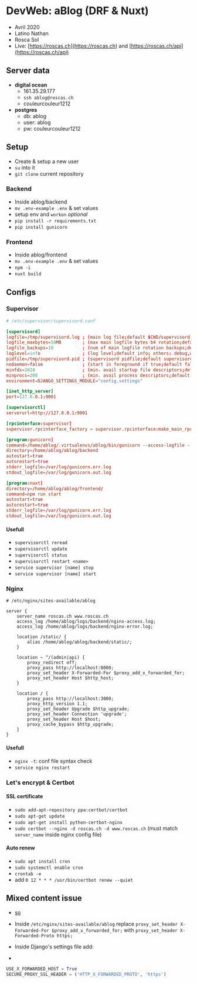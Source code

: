 # DevWeb: aBlog (DRF & Nuxt)

* Avril 2020
* Latino Nathan
* Rosca Sol
* Live: [https://roscas.ch](https://roscas.ch) and [https://roscas.ch/api](https://roscas.ch/api)


## Server data

* **digital ocean**
    * 161.35.29.177
    * `ssh ablog@roscas.ch`
    * couleurcouleur1212
* **postgres**
    * db: ablog
    * user: ablog
    * pw: couleurcouleur1212

## Setup
* Create & setup a new user
* `su` into it
* `git clone` current repository

### Backend
* Inside ablog/backend
* `mv .env-example .env` & set values
* setup env and `workon` *optional*
* `pip install -r requirements.txt`
* `pip install gunicorn`

### Frontend
* Inside ablog/frontend
* `mv .env-example .env` & set values
* `npm -i`
* `nuxt build`


## Configs

### Supervisor

```conf
# /etc/supervisor/supervisord.conf

[supervisord]
logfile=/tmp/supervisord.log ; (main log file;default $CWD/supervisord.log)
logfile_maxbytes=50MB        ; (max main logfile bytes b4 rotation;default 50MB)
logfile_backups=10           ; (num of main logfile rotation backups;default 10)
loglevel=info                ; (log level;default info; others: debug,warn,trace)
pidfile=/tmp/supervisord.pid ; (supervisord pidfile;default supervisord.pid)
nodaemon=false               ; (start in foreground if true;default false)
minfds=1024                  ; (min. avail startup file descriptors;default 1024)
minprocs=200                 ; (min. avail process descriptors;default 200)
environment=DJANGO_SETTINGS_MODULE="config.settings"

[inet_http_server]
port=127.0.0.1:9001

[supervisorctl]
serverurl=http://127.0.0.1:9001

[rpcinterface:supervisor]
supervisor.rpcinterface_factory = supervisor.rpcinterface:make_main_rpcinterface

[program:gunicorn]
command=/home/ablog/.virtualenvs/ablog/bin/gunicorn --access-logfile - --workers 3 --bind 0.0.0.0:8000 config.wsgi:application
directory=/home/ablog/ablog/backend
autostart=true
autorestart=true
stderr_logfile=/var/log/gunicorn.err.log
stdout_logfile=/var/log/gunicorn.out.log

[program:nuxt]
directory=/home/ablog/ablog/frontend/
command=npm run start
autostart=true
autorestart=true
stderr_logfile=/var/log/gunicorn.err.log
stdout_logfile=/var/log/gunicorn.out.log
```

#### Usefull

* `supervisorctl reread `
* `supervisorctl update `
* `supervisorctl status `
* `supervisorctl restart <name> `
* `service supervisor [name] stop   `
* `service supervisor [name] start  `

### Nginx

```nginx
# /etc/nginx/sites-available/ablog

server {
    server_name roscas.ch www.roscas.ch
    access_log /home/ablog/logs/backend/nginx-access.log;
    access_log /home/ablog/logs/backend/nginx-error.log;

    location /static/ {
        alias /home/ablog/ablog/backend/static/;
    }

    location ~ ^/(admin|api) {
        proxy_redirect off;
        proxy_pass http://localhost:8000;
        proxy_set_header X-Forwarded-For $proxy_add_x_forwarded_for;
        proxy_set_header Host $http_host;
    }

    location / {
        proxy_pass http://localhost:3000;
        proxy_http_version 1.1;
        proxy_set_header Upgrade $http_upgrade;
        proxy_set_header Connection 'upgrade';
        proxy_set_header Host $host;
        proxy_cache_bypass $http_upgrade;
    }
}
```

#### Usefull

* `nginx -t`: conf file syntax check
* `service nginx restart`

### Let's encrypt & Certbot

#### SSL certificate

* `sudo add-apt-repository ppa:certbot/certbot`
* `sudo apt-get update`
* `sudo apt-get install python-certbot-nginx`
* `sudo certbot --nginx -d roscas.ch -d www.roscas.ch` (must match `server_name` inside nginx config file)

#### Auto renew

* `sudo apt install cron`
* `sudo systemctl enable cron`
* `crontab -e`
* add `0 12 * * * /usr/bin/certbot renew --quiet`

## Mixed content issue

* [so](https://stackoverflow.com/questions/59071562/django-media-url-return-https-instead-of-http)

* Inside `/etc/nginx/sites-available/ablog` replace `proxy_set_header X-Forwarded-For $proxy_add_x_forwarded_for;` with `proxy_set_header X-Forwarded-Proto https;`
* Inside Django's settings file add:
*
```py
USE_X_FORWARDED_HOST = True
SECURE_PROXY_SSL_HEADER = ('HTTP_X_FORWARDED_PROTO', 'https')
```